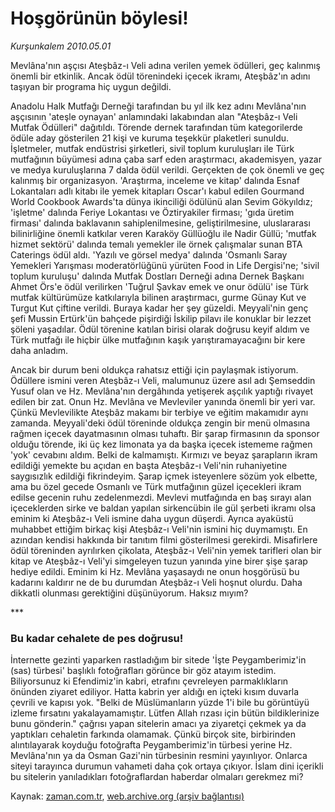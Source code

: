 # Hoşgörünün böylesi!

*Kurşunkalem 2010.05.01*

<td class="news-spot">
<p>Mevlâna'nın aşçısı Ateşbâz-ı Veli adına verilen yemek ödülleri, geç kalınmış önemli bir etkinlik. Ancak ödül törenindeki içecek ikramı,  Ateşbâz'ın adını taşıyan bir programa hiç uygun değildi.</p>
<p><p>Anadolu Halk Mutfağı Derneği tarafından bu yıl ilk kez adını Mevlâna'nın aşçısının 'ateşle oynayan' anlamındaki lakabından alan "Ateşbâz-ı Veli Mutfak Ödülleri" dağıtıldı. Törende dernek tarafından tüm kategorilerde ödüle aday gösterilen 21 kişi ve kuruma teşekkür plaketleri sunuldu. İşletmeler, mutfak endüstrisi şirketleri, sivil toplum kuruluşları ile Türk mutfağının büyümesi adına çaba sarf eden araştırmacı, akademisyen, yazar ve medya kuruluşlarına 7 dalda ödül verildi. Gerçekten de çok önemli ve geç kalınmış bir organizasyon. 'Araştırma, inceleme ve kitap' dalında Esnaf Lokantaları adlı kitabı ile yemek kitapları Oscar'ı kabul edilen Gourmand World Cookbook Awards'ta dünya ikinciliği ödülünü alan Sevim Gökyıldız; 'işletme' dalında Feriye Lokantası ve Öztiryakiler firması; 'gıda üretim firması' dalında baklavanın sahiplenilmesine, geliştirilmesine, uluslararası bilinirliğine önemli katkılar veren Karaköy Güllüoğlu ile Nadir Güllü; 'mutfak hizmet sektörü' dalında temalı yemekler ile örnek çalışmalar sunan BTA Caterings ödül aldı. 'Yazılı ve görsel medya' dalında 'Osmanlı Saray Yemekleri Yarışması moderatörlüğünü yürüten Food in Life Dergisi'ne; 'sivil toplum kuruluşu' dalında Mutfak Dostları Derneği adına Dernek Başkanı Ahmet Örs'e ödül verilirken 'Tuğrul Şavkav emek ve onur ödülü' ise Türk mutfak kültürümüze katkılarıyla bilinen araştırmacı, gurme Günay Kut ve Turgut Kut çiftine verildi. Buraya kadar her şey güzeldi. Meyyali'nin genç şefi Mussin Ertürk'ün bahçede pişirdiği İskilip pilavı ile konuklar bir lezzet şöleni yaşadılar. Ödül törenine katılan birisi olarak doğrusu keyif aldım ve Türk mutfağı ile hiçbir ülke mutfağının kaşık yarıştıramayacağını bir kere daha anladım.
<p>Ancak bir durum beni oldukça rahatsız ettiği için paylaşmak istiyorum. Ödüllere ismini veren Ateşbâz-ı Veli, malumunuz üzere asıl adı Şemseddin Yusuf olan ve Hz. Mevlâna'nın dergâhında yetişerek aşçılık yaptığı rivayet edilen bir zat. Onun Hz. Mevlâna ve Mevleviler yanında önemli bir yeri var. Çünkü Mevlevilikte Ateşbâz makamı bir terbiye ve eğitim makamıdır aynı zamanda. Meyyali'deki ödül töreninde oldukça zengin bir menü olmasına rağmen içecek dayatmasının olması tuhaftı. Bir şarap firmasının da sponsor olduğu törende, iki üç kez limonata ya da başka içecek istememe rağmen 'yok' cevabını aldım. Belki de kalmamıştı. Kırmızı ve beyaz şarapların ikram edildiği yemekte bu açıdan en başta Ateşbâz-ı Veli'nin ruhaniyetine saygısızlık edildiği fikrindeyim. Şarap içmek isteyenlere sözüm yok elbette, ama bu özel gecede Osmanlı ve Türk mutfağının güzel içecekleri ikram edilse gecenin ruhu zedelenmezdi. Mevlevi mutfağında en baş sırayı alan içeceklerden sirke ve baldan yapılan sirkencübin ile gül şerbeti ikramı olsa eminim ki Ateşbâz-ı Veli ismine daha uygun düşerdi. Ayrıca ayaküstü muhabbet ettiğim birkaç kişi Ateşbâz-ı Veli'nin ismini hiç duymamıştı. En azından kendisi hakkında bir tanıtım filmi gösterilmesi gerekirdi. Misafirlere ödül töreninden ayrılırken çikolata, Ateşbâz-ı Veli'nin yemek tarifleri olan bir kitap ve Ateşbâz-ı Veli'yi simgeleyen tuzun yanında yine birer şişe şarap hediye edildi. Eminim ki Hz. Mevlâna yaşasaydı ne onun hoşgörüsü bu kadarını kaldırır ne de bu durumdan Ateşbâz-ı Veli hoşnut olurdu. Daha dikkatli olunması gerektiğini düşünüyorum. Haksız mıyım?
<p>***
<p><h3>Bu kadar cehalete de pes doğrusu! </h3>
<p>İnternette gezinti yaparken rastladığım bir sitede 'İşte Peygamberimiz'in (sas) türbesi' başlıklı fotoğrafları görünce bir göz atayım istedim. Biliyorsunuz ki Efendimiz'in kabri, etrafını çevreleyen parmaklıkların önünden ziyaret ediliyor. Hatta kabrin yer aldığı en içteki kısım duvarla çevrili ve kapısı yok. "Belki de Müslümanların yüzde 1'i bile bu görüntüyü izleme fırsatını yakalayamamıştır. Lütfen Allah rızası için bütün bildiklerinize bunu gönderin." çağrısı yapan sitelerin amacı ya ziyaretçi çekmek ya da yaptıkları cehaletin farkında olamamak. Çünkü birçok site, birbirinden alıntılayarak koyduğu fotoğrafta Peygamberimiz'in türbesi yerine Hz. Mevlâna'nın ya da Osman Gazi'nin türbesinin resmini yayınlıyor. Onlarca siteyi tarayınca durumun vahameti daha çok ortaya çıkıyor. İslam dini içerikli bu sitelerin yanıladıkları fotoğraflardan haberdar olmaları gerekmez mi?</p>
<a href="http://web.archive.org/web/20101130194525/mailto:kursunkalem@zaman.com.tr">
</a></p></p></p></p></p></td>

Kaynak: [zaman.com.tr](http://zaman.com.tr/yazar.do?yazino=978997), [web.archive.org (arşiv bağlantısı)](http://web.archive.org/web/20101130194525/http://zaman.com.tr/yazar.do?yazino=978997)
